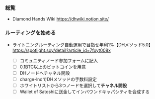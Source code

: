 ### 総覧
- Diamond Hands Wiki  https://dhwiki.notion.site/
### ルーティングを始める    
- ライトニングルーティング自動運用で目指せ年利1%【DHメソッド5.0】  https://spotlight.soy/detail?article_id=7fxyt008x  
  
    - [ ] コミュニティノード参加フォームに記入  
    - [ ] 0.1BTC以上のビットコインを用意  
    - [ ] DHノードへチャネル開設  
    - [ ] charge-lndでDHメソッドの手数料設定   
    - [ ] ホワイトリストから3つノードを選択して**チャネル開設**  
    - [ ] Wallet of Satoshiに送金してインバウンドキャパシティを合成する
